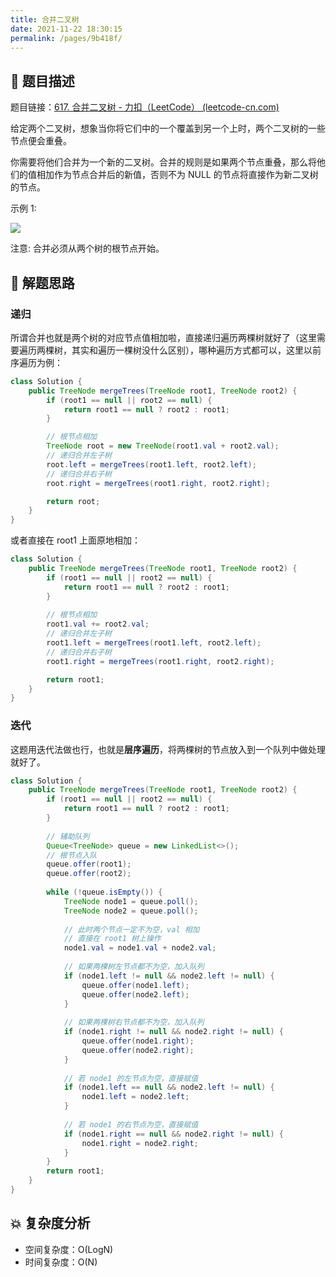 ```yaml
---
title: 合并二叉树
date: 2021-11-22 18:30:15
permalink: /pages/9b418f/
---
```


## 📃 题目描述

题目链接：[617. 合并二叉树 - 力扣（LeetCode） (leetcode-cn.com)](https://leetcode-cn.com/problems/merge-two-binary-trees/submissions/)

给定两个二叉树，想象当你将它们中的一个覆盖到另一个上时，两个二叉树的一些节点便会重叠。

你需要将他们合并为一个新的二叉树。合并的规则是如果两个节点重叠，那么将他们的值相加作为节点合并后的新值，否则不为 NULL 的节点将直接作为新二叉树的节点。

示例 1:

![](https://cs-wiki.oss-cn-shanghai.aliyuncs.com/img/20211122183125.png)

注意: 合并必须从两个树的根节点开始。

## 🔔 解题思路

### 递归

所谓合并也就是两个树的对应节点值相加啦，直接递归遍历两棵树就好了（这里需要遍历两棵树，其实和遍历一棵树没什么区别），哪种遍历方式都可以，这里以前序遍历为例：


```java
class Solution {
    public TreeNode mergeTrees(TreeNode root1, TreeNode root2) {
        if (root1 == null || root2 == null) {
            return root1 == null ? root2 : root1;
        }

        // 根节点相加
        TreeNode root = new TreeNode(root1.val + root2.val);
        // 递归合并左子树
        root.left = mergeTrees(root1.left, root2.left);
        // 递归合并右子树
        root.right = mergeTrees(root1.right, root2.right);

        return root;
    }
}
```

或者直接在 root1 上面原地相加：

```java
class Solution {
    public TreeNode mergeTrees(TreeNode root1, TreeNode root2) {
        if (root1 == null || root2 == null) {
            return root1 == null ? root2 : root1;
        }
        
		// 根节点相加
        root1.val += root2.val;
		// 递归合并左子树
        root1.left = mergeTrees(root1.left, root2.left);
        // 递归合并右子树
        root1.right = mergeTrees(root1.right, root2.right);

        return root1;
    }
}
```

### 迭代

这题用迭代法做也行，也就是**层序遍历**，将两棵树的节点放入到一个队列中做处理就好了。

```java
class Solution {
    public TreeNode mergeTrees(TreeNode root1, TreeNode root2) {
        if (root1 == null || root2 == null) {
            return root1 == null ? root2 : root1;
        }
        
        // 辅助队列
        Queue<TreeNode> queue = new LinkedList<>();
        // 根节点入队
        queue.offer(root1);
        queue.offer(root2);
        
        while (!queue.isEmpty()) {
            TreeNode node1 = queue.poll();
            TreeNode node2 = queue.poll();
            
            // 此时两个节点一定不为空，val 相加
            // 直接在 root1 树上操作
            node1.val = node1.val + node2.val;
            
            // 如果两棵树左节点都不为空，加入队列
            if (node1.left != null && node2.left != null) {
                queue.offer(node1.left);
                queue.offer(node2.left);
            }
            
            // 如果两棵树右节点都不为空，加入队列
            if (node1.right != null && node2.right != null) {
                queue.offer(node1.right);
                queue.offer(node2.right);
            }
            
            // 若 node1 的左节点为空，直接赋值
            if (node1.left == null && node2.left != null) {
                node1.left = node2.left;
            }
            
            // 若 node1 的右节点为空，直接赋值
            if (node1.right == null && node2.right != null) {
                node1.right = node2.right;
            }
        }
        return root1;
    }
}
```



## 💥 复杂度分析

- 空间复杂度：O(LogN)
- 时间复杂度：O(N)

